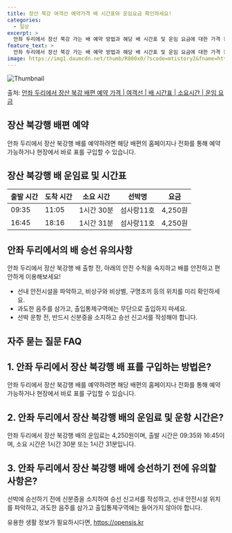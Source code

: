 ```yaml
---
title: 장산 북강 여객선 예약가격 배 시간표와 운임요금 확인하세요!
categories:
  - 일상
excerpt: >
  안좌 두리에서 장산 북강 가는 배 예약 방법과 해당 배 시간표 및 운임 요금에 대한 가격 정보를 안내 드리겠습니다. 안전하고 재밋는 장산 북강행 여행을 위해 아래 정보 참고하시기 바랍니다. 장산 북강행 배편 예약하기 👈 클릭안좌 두리에서 장산 북강행 배 시간표출발 시간도착 시간소요 시간선박명요금09:3511:051시간 30분섬사랑11호4,250원16:4518:161시간 31분섬사랑11호4,250원장산 북강행 배편 예약하기 👈 클릭안좌 두리에서 장산 북강행 여객선 탑승 시 이용수칙안좌 두리에서 장산 북강행 배 출항시간을 확인한다. 선박이 출항할 시간이 가까울 수록 사람들이 몰려 혼잡하므로 미리 매표소로 가서 충분한 여유시간을 갖고 배가 선착장에 도착하면 탑승해 있던 차와 사람들이 내리고 난 후 탑승을 한다..
feature_text: >
  안좌 두리에서 장산 북강 가는 배 예약 방법과 해당 배 시간표 및 운임 요금에 대한 가격 정보를 안내 드리겠습니다. 안전하고 재밋는 장산 북강행 여행을 위해 아래 정보 참고하시기 바랍니다. 장산 북강행 배편 예약하기 👈 클릭안좌 두리에서 장산 북강행 배 시간표출발 시간도착 시간소요 시간선박명요금09:3511:051시간 30분섬사랑11호4,250원16:4518:161시간 31분섬사랑11호4,250원장산 북강행 배편 예약하기 👈 클릭안좌 두리에서 장산 북강행 여객선 탑승 시 이용수칙안좌 두리에서 장산 북강행 배 출항시간을 확인한다. 선박이 출항할 시간이 가까울 수록 사람들이 몰려 혼잡하므로 미리 매표소로 가서 충분한 여유시간을 갖고 배가 선착장에 도착하면 탑승해 있던 차와 사람들이 내리고 난 후 탑승을 한다..
image: https://img1.daumcdn.net/thumb/R800x0/?scode=mtistory2&fname=https%3A%2F%2Fblog.kakaocdn.net%2Fdn%2FdKgEV6%2FbtsHDJg1hH0%2FCgtpIm8CKFGiRKVpTZOkIK%2Fimg.webp
---
```


![Thumbnail](https://img1.daumcdn.net/thumb/R800x0/?scode=mtistory2&fname=https%3A%2F%2Fblog.kakaocdn.net%2Fdn%2FdKgEV6%2FbtsHDJg1hH0%2FCgtpIm8CKFGiRKVpTZOkIK%2Fimg.webp)

<p>출처: <a href="https://opensis.kr/entry/%EC%95%88%EC%A2%8C-%EB%91%90%EB%A6%AC%EC%97%90%EC%84%9C-%EC%9E%A5%EC%82%B0-%EB%B6%81%EA%B0%95-%EB%B0%B0%ED%8E%B8-%EC%98%88%EC%95%BD-%EA%B0%80%EA%B2%A9-%EC%97%AC%EA%B0%9D%EC%84%A0-%EB%B0%B0-%EC%8B%9C%EA%B0%84%ED%91%9C-%EC%86%8C%EC%9A%94%EC%8B%9C%EA%B0%84-%EC%9A%B4%EC%9E%84-%EC%9A%94%EA%B8%88" rel="dofollow">안좌 두리에서 장산 북강 배편 예약 가격 | 여객선 | 배 시간표 | 소요시간 | 운임 요금</a> </p>

## 장산 북강행 배편 예약

안좌 두리에서 장산 북강행 배를 예약하려면 해당 배편의 홈페이지나 전화를 통해 예약 가능하거나 현장에서 바로 표를 구입할 수 있습니다.

## 장산 북강행 배 운임료 및 시간표

**출발 시간** | **도착 시간** | **소요 시간** | **선박명** | **요금**  
---|---|---|---|---  
09:35 | 11:05 | 1시간 30분 | 섬사랑11호 | 4,250원  
16:45 | 18:16 | 1시간 31분 | 섬사랑11호 | 4,250원  
  
## 안좌 두리에서의 배 승선 유의사항

안좌 두리에서 장산 북강행 배 출항 전, 아래의 안전 수칙을 숙지하고 배를 안전하고 편안하게 이용해보세요!

  * 선내 안전시설을 파악하고, 비상구와 비상벨, 구명조끼 등의 위치를 미리 확인하세요.
  * 과도한 음주를 삼가고, 출입통제구역에는 무단으로 출입하지 마세요.
  * 선박 운항 전, 반드시 신분증을 소지하고 승선 신고서를 작성해야 합니다.

## 자주 묻는 질문 FAQ

## 1\. 안좌 두리에서 장산 북강행 배 표를 구입하는 방법은?

안좌 두리에서 장산 북강행 배를 예약하려면 해당 배편의 홈페이지나 전화를 통해 예약 가능하거나 현장에서 바로 표를 구입할 수 있습니다.

## 2\. 안좌 두리에서 장산 북강행 배의 운임료 및 운항 시간은?

안좌 두리에서 장산 북강행 배의 운임료는 4,250원이며, 출발 시간은 09:35와 16:45이며, 소요 시간은 1시간 30분 또는 1시간
31분입니다.

## 3\. 안좌 두리에서 장산 북강행 배에 승선하기 전에 유의할 사항은?

선박에 승선하기 전에 신분증을 소지하여 승선 신고서를 작성하고, 선내 안전시설 위치를 파악하고, 과도한 음주를 삼가고 출입통제구역에는
들어가지 않아야 합니다.

 

유용한 생활 정보가 필요하시다면, <a href="https://opensis.kr" rel="dofollow">https://opensis.kr</a>


